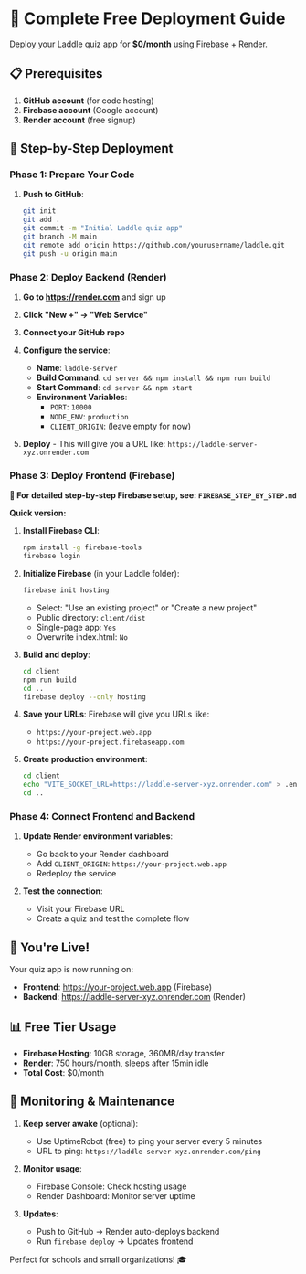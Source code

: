 # 🎯 Complete Free Deployment Guide

Deploy your Laddle quiz app for **$0/month** using Firebase + Render.

## 📋 Prerequisites

1. **GitHub account** (for code hosting)
2. **Firebase account** (Google account)
3. **Render account** (free signup)

## 🚀 Step-by-Step Deployment

### Phase 1: Prepare Your Code

1. **Push to GitHub**:
   ```bash
   git init
   git add .
   git commit -m "Initial Laddle quiz app"
   git branch -M main
   git remote add origin https://github.com/yourusername/laddle.git
   git push -u origin main
   ```

### Phase 2: Deploy Backend (Render)

1. **Go to https://render.com** and sign up
2. **Click "New +" → "Web Service"**
3. **Connect your GitHub repo**
4. **Configure the service**:
   - **Name**: `laddle-server`
   - **Build Command**: `cd server && npm install && npm run build`
   - **Start Command**: `cd server && npm start`
   - **Environment Variables**:
     - `PORT`: `10000`
     - `NODE_ENV`: `production`
     - `CLIENT_ORIGIN`: (leave empty for now)

5. **Deploy** - This will give you a URL like: `https://laddle-server-xyz.onrender.com`

### Phase 3: Deploy Frontend (Firebase)

**📖 For detailed step-by-step Firebase setup, see: `FIREBASE_STEP_BY_STEP.md`**

**Quick version:**

1. **Install Firebase CLI**:
   ```bash
   npm install -g firebase-tools
   firebase login
   ```

2. **Initialize Firebase** (in your Laddle folder):
   ```bash
   firebase init hosting
   ```
   - Select: "Use an existing project" or "Create a new project"
   - Public directory: `client/dist`
   - Single-page app: `Yes`
   - Overwrite index.html: `No`

3. **Build and deploy**:
   ```bash
   cd client
   npm run build
   cd ..
   firebase deploy --only hosting
   ```

4. **Save your URLs**: Firebase will give you URLs like:
   - `https://your-project.web.app`
   - `https://your-project.firebaseapp.com`

5. **Create production environment**:
   ```bash
   cd client
   echo "VITE_SOCKET_URL=https://laddle-server-xyz.onrender.com" > .env.production
   cd ..
   ```

### Phase 4: Connect Frontend and Backend

1. **Update Render environment variables**:
   - Go back to your Render dashboard
   - Add `CLIENT_ORIGIN`: `https://your-project.web.app`
   - Redeploy the service

2. **Test the connection**:
   - Visit your Firebase URL
   - Create a quiz and test the complete flow

## 🎉 You're Live!

Your quiz app is now running on:
- **Frontend**: https://your-project.web.app (Firebase)
- **Backend**: https://laddle-server-xyz.onrender.com (Render)

## 📊 Free Tier Usage

- **Firebase Hosting**: 10GB storage, 360MB/day transfer
- **Render**: 750 hours/month, sleeps after 15min idle
- **Total Cost**: $0/month

## 🔧 Monitoring & Maintenance

1. **Keep server awake** (optional):
   - Use UptimeRobot (free) to ping your server every 5 minutes
   - URL to ping: `https://laddle-server-xyz.onrender.com/ping`

2. **Monitor usage**:
   - Firebase Console: Check hosting usage
   - Render Dashboard: Monitor server uptime

3. **Updates**:
   - Push to GitHub → Render auto-deploys backend
   - Run `firebase deploy` → Updates frontend

Perfect for schools and small organizations! 🎓
